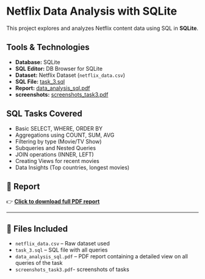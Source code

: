 # Netflix Data Analysis with SQLite

This project explores and analyzes Netflix content data using SQL in **SQLite**.

## Tools & Technologies
- **Database:** SQLite
- **SQL Editor:** DB Browser for SQLite
- **Dataset:** Netflix Dataset (`netflix_data.csv`)
- **SQL File:** [task_3.sql](task_3.sql)
- **Report:** [data_analysis_sql.pdf](data_analysis_sql.pdf)
- **screenshots:** [screenshots_task3.pdf](screenshots_task3.pdf)

## SQL Tasks Covered

- Basic SELECT, WHERE, ORDER BY
- Aggregations using COUNT, SUM, AVG
- Filtering by type (Movie/TV Show)
- Subqueries and Nested Queries
- JOIN operations (INNER, LEFT)
- Creating Views for recent movies
- Data Insights (Top countries, longest movies)

## 📎 Report
👉 [**Click to download full PDF report**](data_analysis_sql.pdf)

---
## 📂 Files Included

- `netflix_data.csv` – Raw dataset used
- `task_3.sql` – SQL file with all queries
- `data_analysis_sql.pdf` – PDF report containing a detailed view on all queries of the task
- `screenshots_task3.pdf`- screenshots of tasks

